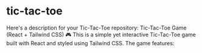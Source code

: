 # tic-tac-toe
 Here's a description for your Tic-Tac-Toe repository:  Tic-Tac-Toe Game (React + Tailwind CSS) 🎮 This is a simple yet interactive Tic-Tac-Toe game built with React and styled using Tailwind CSS. The game features:
